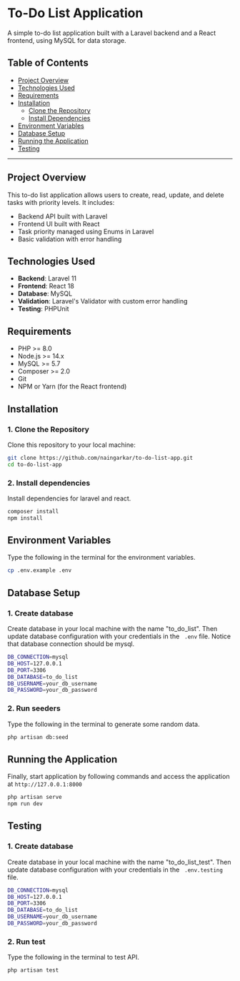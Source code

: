 # To-Do List Application

A simple to-do list application built with a Laravel backend and a React frontend, using MySQL for data storage.

## Table of Contents

- [Project Overview](#project-overview)
- [Technologies Used](#technologies-used)
- [Requirements](#requirements)
- [Installation](#installation)
  - [Clone the Repository](#1-clone-the-repository)
  - [Install Dependencies](#2-install-dependencies)
- [Environment Variables](#environment-variables)
- [Database Setup](#database-setup)
- [Running the Application](#running-the-application)
- [Testing](#testing)

---

## Project Overview

This to-do list application allows users to create, read, update, and delete tasks with priority levels. It includes:
- Backend API built with Laravel
- Frontend UI built with React
- Task priority managed using Enums in Laravel
- Basic validation with error handling

## Technologies Used

- **Backend**: Laravel 11
- **Frontend**: React 18
- **Database**: MySQL
- **Validation**: Laravel's Validator with custom error handling
- **Testing**: PHPUnit

## Requirements

- PHP >= 8.0
- Node.js >= 14.x
- MySQL >= 5.7
- Composer >= 2.0
- Git
- NPM or Yarn (for the React frontend)

## Installation

### 1. Clone the Repository

Clone this repository to your local machine:

```bash
git clone https://github.com/naingarkar/to-do-list-app.git
cd to-do-list-app
```

### 2. Install dependencies

Install dependencies for laravel and react.
```bash
composer install
npm install
```

## Environment Variables

Type the following in the terminal for the environment variables.

```bash
cp .env.example .env
```

## Database Setup

### 1. Create database

Create database in your local machine with the name "to_do_list".
Then update database configuration with your credentials in the ``` .env``` file.
Notice that database connection should be mysql.

```bash
DB_CONNECTION=mysql
DB_HOST=127.0.0.1
DB_PORT=3306
DB_DATABASE=to_do_list
DB_USERNAME=your_db_username
DB_PASSWORD=your_db_password
```

### 2. Run seeders

Type the following in the terminal to generate some random data.

```bash
php artisan db:seed
```

## Running the Application

Finally, start application by following commands and access the application at ```http://127.0.0.1:8000```

```bash
php artisan serve
npm run dev
```
## Testing

### 1. Create database

Create database in your local machine with the name "to_do_list_test".
Then update database configuration with your credentials in the ``` .env.testing``` file.

```bash
DB_CONNECTION=mysql
DB_HOST=127.0.0.1
DB_PORT=3306
DB_DATABASE=to_do_list
DB_USERNAME=your_db_username
DB_PASSWORD=your_db_password
```

### 2. Run test

Type the following in the terminal to test API.

```bash
php artisan test
```
